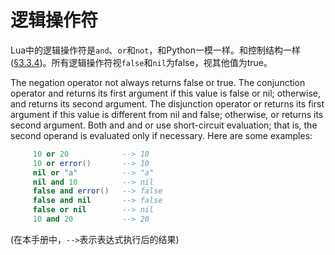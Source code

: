 逻辑操作符
========

Lua中的逻辑操作符是`and`、`or`和`not`，和Python一模一样。和控制结构一样([§3.3.4](../3_3_statements/3_3_4_control_structures.md))。所有逻辑操作符视`false`和`nil`为false，视其他值为true。


The negation operator not always returns false or true. The conjunction operator and returns its first argument if this value is false or nil; otherwise, and returns its second argument. The disjunction operator or returns its first argument if this value is different from nil and false; otherwise, or returns its second argument. Both and and or use short-circuit evaluation; that is, the second operand is evaluated only if necessary. Here are some examples:

```lua
     10 or 20            --> 10
     10 or error()       --> 10
     nil or "a"          --> "a"
     nil and 10          --> nil
     false and error()   --> false
     false and nil       --> false
     false or nil        --> nil
     10 and 20           --> 20
```

(在本手册中，`-->`表示表达式执行后的结果)
